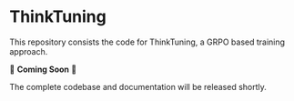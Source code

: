# ThinkTuning

This repository consists the code for ThinkTuning, a GRPO based training approach.

🚧 **Coming Soon** 🚧

The complete codebase and documentation will be released shortly.
